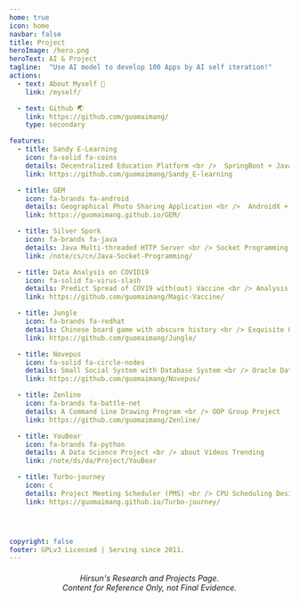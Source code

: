 ```yaml
---
home: true
icon: home
navbar: false
title: Project
heroImage: /hero.png
heroText: AI & Project
tagline:  "Use AI model to develop 100 Apps by AI self iteration!"
actions:
  - text: About Myself 🌱
    link: /myself/

  - text: Github 🌏
    link: https://github.com/guomaimang/
    type: secondary

features:
  - title: Sandy E-Learning
    icon: fa-solid fa-coins
    details: Decentralized Education Platform <br />  SpringBoot + Javascript + AzureAD SSO + Blockchain 
    link: https://github.com/guomaimang/Sandy_E-learning

  - title: GEM 
    icon: fa-brands fa-android
    details: Geographical Photo Sharing Application <br />  AndroidX + Jetpack + SpringBoot
    link: https://guomaimang.github.io/GEM/

  - title: Silver Spork
    icon: fa-brands fa-java
    details: Java Multi-threaded HTTP Server <br /> Socket Programming From Zero
    link: /note/cs/cn/Java-Socket-Programming/

  - title: Data Analysis on COVID19
    icon: fa-solid fa-virus-slash
    details: Predict Spread of COV19 with(out) Vaccine <br /> Analysis, Visualization, R
    link: https://github.com/guomaimang/Magic-Vaccine/

  - title: Jungle
    icon: fa-brands fa-redhat
    details: Chinese board game with obscure history <br /> Exquisite GUI Based on Console <br /> Docker & I/O redirection
    link: https://github.com/guomaimang/Jungle/

  - title: Novepus
    icon: fa-solid fa-circle-nodes
    details: Small Social System with Database System <br /> Oracle Database & Java
    link: https://github.com/guomaimang/Novepus/

  - title: Zenline
    icon: fa-brands fa-battle-net
    details: A Command Line Drawing Program <br /> OOP Group Project
    link: https://github.com/guomaimang/Zenline/

  - title: YouBear
    icon: fa-brands fa-python
    details: A Data Science Project <br /> about Videos Trending
    link: /note/ds/da/Project/YouBear

  - title: Turbo-journey
    icon: c
    details: Project Meeting Scheduler (PMS) <br /> CPU Scheduling Design Ideas <br /> Implemented by C
    link: https://guomaimang.github.io/Turbo-journey/




copyright: false
footer: GPLv3 Licensed | Serving since 2011.
---
```


<h6 style="text-align:center">
Hirsun's Research and Projects Page.
<br>
Content for Reference Only, not Final Evidence.
</h6>
